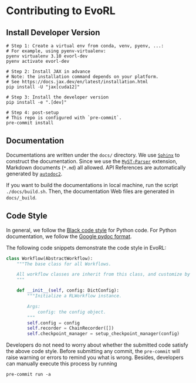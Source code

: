 # Contributing to EvoRL

## Install Developer Version

```shell
# Step 1: Create a virtual env from conda, venv, pyenv, ...:
# For example, using pyenv-virtualenv:
pyenv virtualenv 3.10 evorl-dev
pyenv activate evorl-dev

# Step 2: Install JAX in advance
# Note: the installation command depends on your platform.
# See https://docs.jax.dev/en/latest/installation.html
pip install -U "jax[cuda12]"

# Step 3: Install the developer version
pip install -e ".[dev]"

# Step 4: post-setup
# This repo is configured with `pre-commit`.
pre-commit install
```

## Documentation

Documentations are written under the `docs/` directory. We use [`Sphinx`](https://www.sphinx-doc.org/) to construct the documentation. Since we use the [`MyST-Parser`](https://myst-parser.readthedocs.io/) extension, Markdown documents (`*.md`) all allowed. API References are automatically generated by [`autodoc2`](https://sphinx-autodoc2.readthedocs.io/).

If you want to build the documentations in local machine, run the script `./docs/build.sh`. Then, the documentation Web files are generated in `docs/_build`.

## Code Style

In general, we follow the [Black code style](https://black.readthedocs.io/en/stable/the_black_code_style/current_style.html) for Python code. For Python documentation, we follow the [Google pydoc format](https://sphinxcontrib-napoleon.readthedocs.io/en/latest/example_google.html).

The following code snippets demonstrate the code style in EvoRL:

```python
class Workflow(AbstractWorkflow):
    """The base class for all Workflows.

    All workflow classes are inherit from this class, and customize by implementing
    """

    def __init__(self, config: DictConfig):
        """Initialize a RLWorkflow instance.

        Args:
            config: the config object.
        """
        self.config = config
        self.recorder = ChainRecorder([])
        self.checkpoint_manager = setup_checkpoint_manager(config)
```

Developers do not need to worry about whether the submitted code satisfy the above code style. Before submitting any commit, the `pre-commit` will raise warning or errors to remind you what is wrong. Besides, developers can manually execute this process by running

```shell
pre-commit run -a
```
